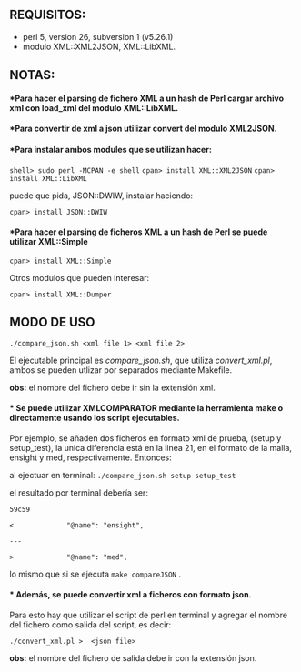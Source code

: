 ## **REQUISITOS:**

- perl 5, version 26, subversion 1 (v5.26.1) 
- modulo XML::XML2JSON, XML::LibXML.

## **NOTAS:**

#### *Para hacer el parsing de fichero XML a un hash de Perl cargar archivo xml con load_xml del modulo XML::LibXML.

#### *Para convertir de xml a json utilizar convert del modulo XML2JSON.

#### *Para instalar ambos modules que se utilizan hacer:

`shell> sudo perl -MCPAN -e shell`
`cpan> install XML::XML2JSON`
`cpan> install XML::LibXML`

puede que pida, JSON::DWIW, instalar haciendo:

`cpan> install JSON::DWIW`

#### *Para hacer el parsing de ficheros XML a un hash de Perl se puede utilizar XML::Simple

`cpan> install XML::Simple`

Otros modulos que pueden interesar:

`cpan> install XML::Dumper`


## **MODO DE USO**

`./compare_json.sh <xml file 1> <xml file 2>`

El ejecutable principal es *compare_json.sh*, que utiliza *convert_xml.pl*, ambos se pueden utlizar por separados mediante Makefile.

**obs:** el nombre del fichero debe ir sin la extensión xml.

#### * Se puede utilizar XMLCOMPARATOR mediante la herramienta make o directamente usando los script ejecutables.

Por ejemplo, se añaden dos ficheros en formato xml de prueba, (setup y setup_test), la unica diferencia está en la linea 21, en el formato de la malla, ensight y med, respectivamente. Entonces:

al ejectuar en terminal: `./compare_json.sh setup setup_test`

el resultado por terminal debería ser:


`59c59`

`<             "@name": "ensight",`

`---`

`>             "@name": "med",`

lo mismo que si se ejecuta `make compareJSON` .

#### * Además, se puede convertir xml a ficheros con formato json.

Para esto hay que utilizar el script de perl en terminal y agregar el nombre del fichero como salida del script, es decir:

`./convert_xml.pl >  <json file>`

**obs:** el nombre del fichero de salida debe ir con la extensión json.
